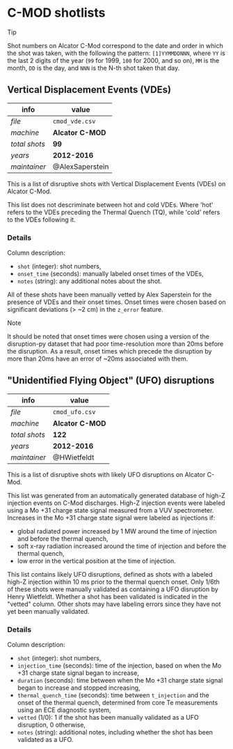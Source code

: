 
# C-MOD shotlists

> [!TIP]
> Shot numbers on Alcator C-Mod correspond to the date and order in which the shot was taken, with the following the pattern: `[1]YYMMDDNNN`, where `YY` is the last 2 digits of the year (`99` for 1999, `100` for 2000, and so on), `MM` is the month, `DD` is the day, and `NNN` is the N-th shot taken that day.

## Vertical Displacement Events (VDEs)

info|value
-|-
_file_ | `cmod_vde.csv`
_machine_ | **Alcator C-MOD**
_total shots_ | **99**
_years_ | **2012-2016**
_maintainer_ | @AlexSaperstein

This is a list of disruptive shots with Vertical Displacement Events (VDEs) on Alcator C-Mod.

This list does not descriminate between hot and cold VDEs.
Where 'hot' refers to the VDEs preceding the Thermal Quench (TQ), while 'cold' refers to the VDEs following it.

### Details

Column description:
- `shot` (integer): shot numbers,
- `onset_time` (seconds): manually labeled onset times of the VDEs,
- `notes` (string): any additional notes about the shot.

All of these shots have been manually vetted by Alex Saperstein for the presence of VDEs and their onset times.
Onset times were chosen based on significant deviations (> ~2 cm) in the `z_error` feature.

> [!NOTE]
> It should be noted that onset times were chosen using a version of the disruption-py dataset that had poor time-resolution more than 20ms before the disruption.
> As a result, onset times which precede the disruption by more than 20ms have an error of ~20ms associated with them.

## "Unidentified Flying Object" (UFO) disruptions

info|value
-|-
_file_ | `cmod_ufo.csv`
_machine_ | **Alcator C-MOD**
_total shots_ | **122**
_years_ | **2012-2016**
_maintainer_ | @HWietfeldt

This is a list of disruptive shots with likely UFO disruptions on Alcator C-Mod.

This list was generated from an automatically generated database of high-Z injection events on C-Mod discharges.
High-Z injection events were labeled using a Mo +31 charge state signal measured from a VUV spectrometer.
Increases in the Mo +31 charge state signal were labeled as injections if:
- global radiated power increased by 1 MW around the time of injection and before the thermal quench,
- soft x-ray radiation increased around the time of injection and before the thermal quench,
- low error in the vertical position at the time of injection.

This list contains likely UFO disruptions, defined as shots with a labeled high-Z injection within 10 ms prior to the thermal quench onset.
Only 1/6th of these shots were manually validated as containing a UFO disruption by Henry Wietfeldt.
Whether a shot has been validated is indicated in the "vetted" column.
Other shots may have labeling errors since they have not yet been manually validated.

### Details

Column description:
- `shot` (integer): shot numbers,
- `injection_time` (seconds): time of the injection, based on when the Mo +31 charge state signal began to increase,
- `duration` (seconds): time between when the Mo +31 charge state signal began to increase and stopped increasing,
- `thermal_quench_time` (seconds): time between `t_injection` and the onset of the thermal quench, determined from core Te measurements using an ECE diagnostic system,
- `vetted` (1/0): 1 if the shot has been manually validated as a UFO disruption, 0 otherwise,
- `notes` (string): additional notes, including whether the shot has been validated as a UFO.
